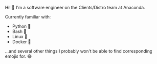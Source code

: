 Hi! 👋 I'm a software engineer on the Clients/Distro team at Anaconda.

Currently familiar with:
- Python 🐍
- Bash 🐚
- Linux 🐧
- Docker 🐋

...and several other things I probably won't be able to find corresponding emojis for. 😄
